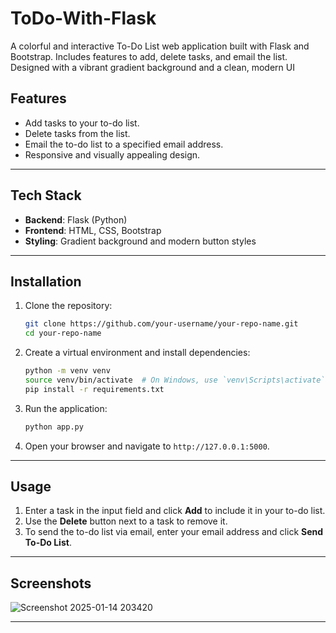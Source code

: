 # ToDo-With-Flask
A colorful and interactive To-Do List web application built with Flask and Bootstrap. Includes features to add, delete tasks, and email the list. Designed with a vibrant gradient background and a clean, modern UI



## Features

- Add tasks to your to-do list.
- Delete tasks from the list.
- Email the to-do list to a specified email address.
- Responsive and visually appealing design.

---

## Tech Stack

- **Backend**: Flask (Python)
- **Frontend**: HTML, CSS, Bootstrap
- **Styling**: Gradient background and modern button styles

---

## Installation

1. Clone the repository:
   ```bash
   git clone https://github.com/your-username/your-repo-name.git
   cd your-repo-name
   ```
2. Create a virtual environment and install dependencies:
   ```bash
   python -m venv venv
   source venv/bin/activate  # On Windows, use `venv\Scripts\activate`
   pip install -r requirements.txt
   ```
3. Run the application:
   ```bash
   python app.py
   ```
4. Open your browser and navigate to `http://127.0.0.1:5000`.

---

## Usage

1. Enter a task in the input field and click **Add** to include it in your to-do list.
2. Use the **Delete** button next to a task to remove it.
3. To send the to-do list via email, enter your email address and click **Send To-Do List**.

---

## Screenshots
![Screenshot 2025-01-14 203420](https://github.com/user-attachments/assets/86608bd9-9556-426a-9c39-da214f75d543)



---

